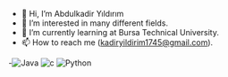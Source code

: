 - 👋 Hi, I’m Abdulkadir Yıldırım
- 👀 I’m interested in many different fields.
- 🌱 I’m currently learning at Bursa Technical University.
- 📫 How to reach me (kadiryildirim1745@gmail.com). 



-![Java](https://img-winapps.lisisoft.com/imgmic/8/6/468-1-java2-a1c0f9cb6bdd.png) ![c](https://lh3.googleusercontent.com/trbn1ygmuYdR_57YQZirXIThMRkP44-RrIOKfkum6nz-SMZpjb4BrU_lQ2m-0PTCbns=w50)  ![Python](https://warehouse-camo.ingress.cmh1.psfhosted.org/e2f63604e2434dc8c8913abde23d123d93714041/68747470733a2f2f7365637572652e67726176617461722e636f6d2f6176617461722f34393134336631323536313032323031613536626235303166633137306139343f73697a653d3530) 


<!---
kadiryildirim1745/kadiryildirim1745 is a ✨ special ✨ repository because its `README.md` (this file) appears on your GitHub profile.
You can click the Preview link to take a look at your changes.
--->
